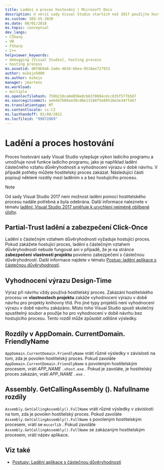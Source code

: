 ```yaml
---
title: Ladění a proces hostování | Microsoft Docs
description: U verzí sady Visual Studio starších než 2017 použijte hostitelský proces pro zlepšení výkonu ladicího programu a přístup k některým funkcím ladicího programu.
ms.custom: SEO-VS-2020
ms.date: 08/01/2018
ms.topic: conceptual
dev_langs:
- CSharp
- VB
- FSharp
- C++
helpviewer_keywords:
- debugging [Visual Studio], hosting process
- hosting process
ms.assetid: d0f0b9a6-2a6e-463d-b6ea-9518ee727933
author: mikejo5000
ms.author: mikejo
manager: jmartens
ms.workload:
- multiple
ms.openlocfilehash: 750b210ce04850e0cb6370094cdcc835f577b587
ms.sourcegitcommit: ae6d47b09a439cd0e13180f5e89510e3e347fd47
ms.translationtype: MT
ms.contentlocale: cs-CZ
ms.lasthandoff: 02/08/2021
ms.locfileid: "99872869"
---
```

# <a name="debugging-and-the-hosting-process"></a>Ladění a proces hostování
Proces hostování sady Visual Studio vylepšuje výkon ladicího programu a umožňuje nové funkce ladicího programu, jako je například ladění částečného vztahu důvěryhodnosti a vyhodnocení výrazu v době návrhu. V případě potřeby můžete hostitelský proces zakázat. Následující části popisují některé rozdíly mezi laděním s a bez hostujícího procesu.

> [!NOTE]
> Od sady Visual Studio 2017 není možnost ladění pomocí hostitelského procesu nadále potřebná a byla odebrána. Další informace naleznete v tématu [ladění: Visual Studio 2017 směřuje k urychlení nejméně oblíbené úlohy](https://vslive.com/Blogs/News-and-Tips/2017/02/Debugging-Visual-Studio-2017-aims-to-speed-up-your-least-favorite-job.aspx).

## <a name="partial-trust-debugging-and-click-once-security"></a>Partial-Trust ladění a zabezpečení Click-Once
 Ladění s částečným vztahem důvěryhodnosti vyžaduje hostující proces. Pokud zakážete hostující proces, ladění s částečným vztahem důvěryhodnosti nebude fungovat ani v případě, že je na stránce **zabezpečení** **vlastností projektu** povoleno zabezpečení s částečnou důvěryhodností. Další informace najdete v tématu [Postup: ladění aplikace s částečnou důvěryhodností](debugger-security.md).

## <a name="design-time-expression-evaluation"></a>Vyhodnocení výrazu Design-Time
 Výraz při návrhu vždy používá hostitelský proces. Zakázání hostitelského procesu ve **vlastnostech projektu** zakáže vyhodnocení výrazu v době návrhu pro projekty knihovny tříd. Pro jiné typy projektů není vyhodnocení výrazu v době návrhu zakázáno. Místo toho Visual Studio spustí skutečný spustitelný soubor a použije ho pro vyhodnocení v době návrhu bez hostujícího procesu. Tento rozdíl může způsobit odlišné výsledky.

## <a name="appdomaincurrentdomainfriendlyname-differences"></a>Rozdíly v AppDomain. CurrentDomain. FriendlyName
 `AppDomain.CurrentDomain.FriendlyName` vrátí různé výsledky v závislosti na tom, zda je povolen hostitelský proces. Pokud zavoláte `AppDomain.CurrentDomain.FriendlyName` s povoleným hostitelským procesem, vrátí *APP_NAME* `.vhost.exe` . Pokud je zavoláte, je hostitelský proces zakázán, vrátí *APP_NAME* `.exe` .

## <a name="assemblygetcallingassemblyfullname-differences"></a>Assembly. GetCallingAssembly (). Nafullname rozdíly
 `Assembly.GetCallingAssembly().FullName` vrátí různé výsledky v závislosti na tom, zda je povolen hostitelský proces. Pokud zavoláte `Assembly.GetCallingAssembly().FullName` s povoleným hostitelským procesem, vrátí se `mscorlib` . Pokud zavoláte `Assembly.GetCallingAssembly().FullName` se zakázaným hostitelským procesem, vrátí název aplikace.

## <a name="see-also"></a>Viz také

- [Postupy: Ladění aplikace s částečnou důvěryhodností](debugger-security.md)